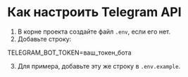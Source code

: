 # Как настроить Telegram API

1. В корне проекта создайте файл `.env`, если его нет.
2. Добавьте строку:

TELEGRAM_BOT_TOKEN=ваш_токен_бота

3. Для примера, добавьте эту же строку в `.env.example`.